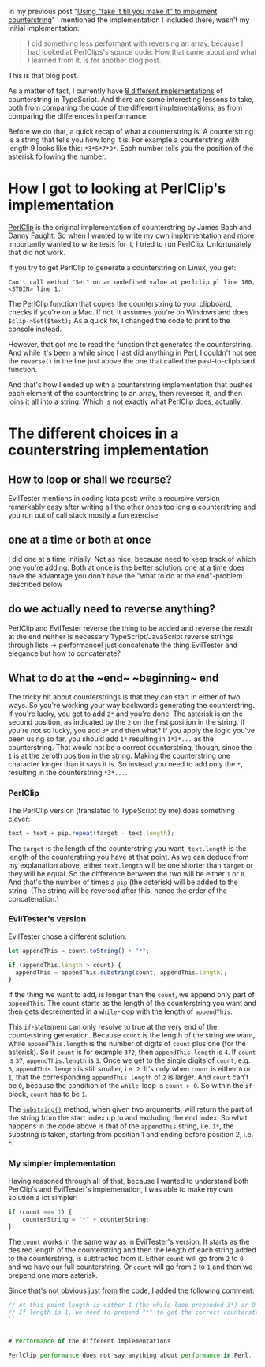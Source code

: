 <!--
.. title: Benchmarking counterstring implementations in TypeScript
.. slug: benchmarking-counterstring-implementations-in-typescript
.. date: 2025-01-14
.. category: programming & test automation
.. tags: counterstring, programming
.. type: text
.. description: Some things are faster than others.
-->

In my previous post "[Using "fake it till you make it" to implement counterstring](link://slug/using-fake-it-till-you-make-it-to-implement-counterstring)" I mentioned the implementation I included there, wasn't my initial implementation:

>  I did something less performant with reversing an array, because I had looked at PerlClips's source code. How that came about and what I learned from it, is for another blog post.

This is that blog post.

As a matter of fact, I currently have [8 different implementations](https://github.com/j19sch/counterstring/blob/951548092330182355401bbae3c9cc3776b52c01/src/alt-counterstrings.ts) of counterstring in TypeScript. And there are some interesting lessons to take, both from comparing the code of the different implementations, as from comparing the differences in performance.

<!-- TEASER_END -->

Before we do that, a quick recap of what a counterstring is. A counterstring is a string that tells you how long it is. For example a counterstring with length 9 looks like this: `*3*5*7*9*`. Each number tells you the position of the asterisk following the number.


# How I got to looking at PerlClip's implementation

[PerlClip](https://www.satisfice.com/download/perlclip) is the original implementation of counterstring by James Bach and Danny Faught. So when I wanted to write my own implementation and more importantly wanted to write tests for it, I tried to run PerlClip. Unfortunately that did not work.

If you try to get PerlClip to generate a counterstring on Linux, you get:

```
Can't call method "Set" on an undefined value at perlclip.pl line 180, <STDIN> line 1.
```

The PerlClip function that copies the counterstring to your clipboard, checks if you're on a Mac. If not, it assumes you're on Windows and does `$clip->Set($text);` As a quick fix, I changed the code to print to the console instead.

However, that got me to read the function that generates the counterstring. And while [it's been](https://www.perlmonks.org/?node_id=928829) [a while](https://github.com/j19sch/learning-perl-6th-edition) since I last did anything in Perl, I couldn't not see the `reverse()` in the line just above the one that called the past-to-clipboard function.

And that's how I ended up with a counterstring implementation that pushes each element of the counterstring to an array, then reverses it, and then joins it all into a string. Which is not exactly what PerlClip does, actually.


# The different choices in a counterstring implementation

## How to loop or shall we recurse?
EvilTester mentions in coding kata post: write a recursive version
remarkably easy after writing all the other ones
too long a counterstring and you run out of call stack
mostly a fun exercise


## one at a time or both at once

I did one at a time initially. Not as nice, because need to keep track of which one you're adding.
Both at once is the better solution.
one at a time does have the advantage you don't have the "what to do at the end"-problem described below


## do we actually need to reverse anything?

PerlClip and EvilTester reverse the thing to be added and reverse the result at the end
neither is necessary
TypeScript/JavaScript reverse strings through lists -> performance!
just concatenate the thing
EvilTester and elegance
but how to concatenate?


## What to do at the ~end~ ~beginning~ end

The tricky bit about counterstrings is that they can start in either of two ways. So you're working your way backwards generating the counterstring. If you're lucky, you get to add `2*` and you're done. The asterisk is on the second position, as indicated by the `2` on the first position in the string. If you're not so lucky, you add `3*` and then what? If you apply the logic you've been using so far, you should add `1*` resulting in `1*3*...` as the counterstring. That would not be a correct counterstring, though, since the `1` is at the zeroth position in the string. Making the counterstring one character longer than it says it is. So instead you need to add only the `*`, resulting in the counterstring `*3*...`.

### PerlClip
The PerlClip version (translated to TypeScript by me) does something clever:

```TypeScript
text = text + pip.repeat(target - text.length);
```

The `target` is the length of the counterstring you want, `text.length` is the length of the counterstring you have at that point. As we can deduce from my explanation above, either `text.length` will be one shorter than `target` or they will be equal. So the difference between the two will be either `1` or `0`. And that's the number of times a `pip` (the asterisk) will be added to the string. (The string will be reversed after this, hence the order of the concatenation.)


### EvilTester's version

EvilTester chose a different solution:

```TypeScript
let appendThis = count.toString() + "*";

if (appendThis.length > count) {
  appendThis = appendThis.substring(count, appendThis.length);
}
````

If the thing we want to add, is longer than the `count`, we append only part of `appendThis`. The `count` starts as the length of the counterstring you want and then gets decremented in a `while`-loop with the length of `appendThis`.

This `if`-statement can only resolve to true at the very end of the counterstring generation. Because `count` is the length of the string we want, while `appendThis.length` is the number of digits of `count` plus one (for the asterisk). So if `count` is for example `372`, then `appendThis.length` is `4`. If `count` is `37`, `appendThis.length` is `3`. Once we get to the single digits of `count`, e.g. `6`, `appendThis.length` is still smaller, i.e. `2`. It's only when `count` is either `0` or `1`, that the corresponding `appendThis.length` of `2` is larger. And `count` can't be `0`, because the condition of the `while`-loop is `count > 0`. So within the `if`-block, `count` has to be `1`.

The [`substring()`](https://developer.mozilla.org/en-US/docs/Web/JavaScript/Reference/Global_Objects/String/substring) method, when given two arguments, will return the part of the string from the start index up to and excluding the end index. So what happens in the code above is that of the `appendThis` string, i.e. `1*`, the substring is taken, starting from position 1 and ending before position 2, i.e. `*`.


### My simpler implementation

Having reasoned through all of that, because I wanted to understand both PerClip's and EvilTester's implemenation, I was able to make my own solution a lot simpler:

```TypeScript
if (count === 1) {
	counterString = "*" + counterString;
}
```

The `count` works in the same way as in EvilTester's version. It starts as the desired length of the counterstring and then the length of each string added to the counterstring, is subtracted from it. Either `count` will go from `2` to `0` and we have our full counterstring. Or `count` will go from `3` to `1` and then we prepend one more asterisk.

Since that's not obvious just from the code, I added the following comment:

``` TypeScript
// At this point length is either 1 (the while-loop prepended 3*) or 0 ( the while-loop prepended 2*).
// If length is 1, we need to prepend "*" to get the correct counterstring. If it's 0, we're done.
``


# Performance of the different implementations

PerlClip performance does not say anything about performance in Perl.